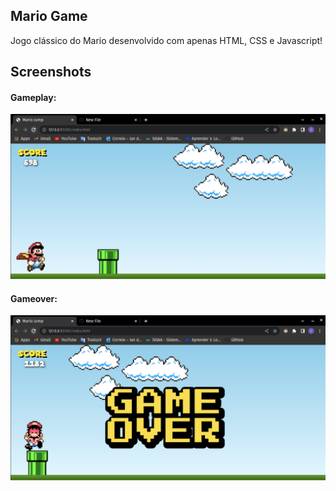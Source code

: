 ## Mario Game


Jogo clássico do Mario desenvolvido com apenas HTML, CSS e Javascript! 


## Screenshots

#### Gameplay:   

<img src="/images/mario-game1.png">

#### Gameover:

<img src="/images/mario-game2.png">

